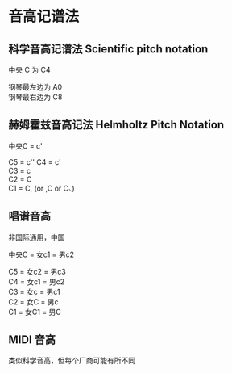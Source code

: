 # 音高记谱法

## 科学音高记谱法 Scientific pitch notation

中央 C 为 C4

钢琴最左边为 A0  
钢琴最右边为 C8

## 赫姆霍兹音高记法 Helmholtz Pitch Notation

中央C = c'

C5 = c''
C4 = c'  
C3 = c  
C2 = C  
C1 = C, (or ,C or C⸜)

## 唱谱音高

非国际通用，中国

中央C = 女c1 = 男c2

C5 = 女c2 = 男c3  
C4 = 女c1 = 男c2  
C3 = 女c = 男c1  
C2 = 女C = 男c  
C1 = 女C1 = 男C

## MIDI 音高

类似科学音高，但每个厂商可能有所不同
